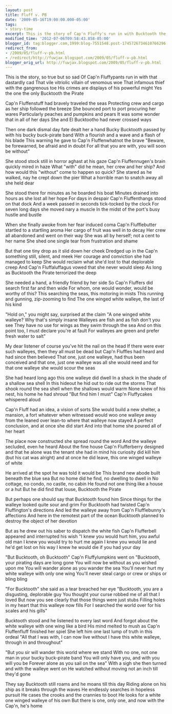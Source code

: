 ```yaml
---
layout: post
title: Fluff v. PB
date: '2009-05-16T19:00:00.000-05:00'
tags: 
- story-time
excerpt: This is the story of Cap'n Fluffy's run in with Bucktooth the Pirate
modified_time: '2012-07-06T09:58:43.858-05:00'
blogger_id: tag:blogger.com,1999:blog-7551548.post-1745726734610766296
redirect_from: 
- /2009/05/fluff-v-pb.html
- /redirect/http://fuwjax.blogspot.com/2009/05/fluff-v-pb.html
blogger_orig_url: http://fuwjax.blogspot.com/2009/05/fluff-v-pb.html
---
```


This is the story, so true but so sad
Of Cap'n Fluffypants run in with that dastardly cad
That vile vitriolic villain of venomous woe
That infamous thief with the gangrenous toe
His crimes are displays of his powerful might
Yes the one the only Bucktooth the Pirate

Cap'n Fluffenstuff had bravely traveled the seas
Protecting crew and cargo as her ship followed the breeze
She bounced port to port procuring her wares
Particularly peaches and pumpkins and pears
It was some wonder that in all of her days
She and El Bucktootho had never crossed ways

Then one dark dismal day fate dealt her a hand
Bucky Bucktooth passed by with his bucky buck-pirate band
With a flourish and a wave and a flash of his blade
This warning he gave to Cap'n Fluffenwhatnot the brave
"Beware, be forewarned, be afraid and in doubt
For all that you are with, you will soon be without"

She stood stock still in horror aghast at his gaze
Cap'n Fluffennugen's brain quickly mired in haze
What "with" did he mean, her crew and her ship?
And how would this "without" come to happen so quick?
She stared as he walked, nay he crept down the pier
What a horrible man to snatch away all she held dear

She stood there for minutes as he boarded his boat
Minutes drained into hours as she lost all her hope
For days in despair Cap'n Fluffenthangs stood on that dock
And a week passed in seconds tick-tocked by the clock
For seven long days she moved nary a muscle
In the midst of the port's busy hustle and bustle

When she finally awoke from her fear induced coma
Cap'n Flufflebutter startled to a startling aroma
Her cargo of fruit was well in to decay
Her crew all abandoned and went on their way
She was all by herself; not a cent to her name
She shed one single tear from frustration and shame

But that one tiny drop as it slid down her cheek
Dredged up in the Cap'n something still, silent, and meek
Her courage and conviction she had managed to keep
She would reclaim what she'd lost to that deplorable creep
And Cap'n Fluffaluffagus vowed that she never would sleep
As long as Bucktooth the Pirate terrorized the deep

She needed a hand, a friendly friend by her side
So Cap'n Fluffers did search first far and then wide
For whom, one would wonder, would be worthy of this?
This searching the seas, this motoring in mists
This running and gunning, zip-zooming to find
The one winged white walleye, the last of his kind

"Hold on," you might say, surprised at the claim
"A one winged white walleye? Why that's simply insane
Walleyes are fish and as fish don't you see
They have no use for wings as they swim through the sea
And on this point too, I must declare you're at fault
For walleyes are green and prefer fresh water to salt"

My dear listener of course you've hit the nail on the head
If there were ever such walleyes, then they all must be dead
but Cap'n Fluffles had heard and had since then believed
That one, just one walleye, had thus been conceived
and that one, just one walleye was all she would need
and for that one walleye she would scour the seas

She had heard long ago this one walleye did dwell
In a shack in the shade of a shallow sea shell
In this hideout he hid out to ride out the storms
That shook round the sea shell when the shallows would warm
None knew of his nest, his home he had shroud
"But find him I must" Cap'n Fluffycakes whispered aloud

Cap'n Fluff had an idea, a vision of sorts
She would build a new shelter, a mansion, a fort
whatever when witnessed would woo one walleye away
from the leaned over lean-to where that walleye now stayed
A perfect conclusion, and at once she did start
And into that home she poured all of her heart

The place now constructed she spread round the word
And the walleye secluded, even he heard
About the fine house Cap'n Flufferberry designed
and that he alone was the tenant she had in mind
his curiosity did kill him (but his cat was alright)
and at once he did leave, this one winged walleye of white

He arrived at the spot he was told it would be
This brand new abode built beneath the blue sea
But no home did he find, no dwelling to dwell in
No cottage, no condo, no castle, no cabin
He found not one thing like a house or a hut
But he did find that louse, Bucktooth the Pirate

But perhaps one should say that Bucktooth found him
Since things for the walleye looked quite sour and grim
For Bucktooth had twisted Cap'n Fluffington's directions
And led the walleye away from Cap'n Flufflebunny's affections
And here in the remotest part of the ocean 
Bucktooth planned to destroy the object of her devotion

But as he drew out his saber to dispatch the white fish
Cap'n Flufferbell appeared and interrupted his wish
"I knew you would hurt him, you awful old man
I knew you would try to hurt me again
I knew you would lie and he'd get lost on his way
I knew he would die if you had your day

"But Bucktooth, oh Bucktooth" Cap'n Fluffylumpkins went on
"Bucktooth, your pirating days are long gone
You will now be without as you wished upon me
You will wander alone as you wander the sea
You'll never hurt my white walleye with only one wing
You'll never steal cargo or crew or ships or bling bling

"For Bucktooth" she said as a tear breached her eye
"Bucktooth, you are a disgusting, deplorable guy
You thought your curse robbed me of all that I loved
But now you see clearly that those things were just stubs
Filling holes in my heart that this walleye now fills
For I searched the world over for his scales and his gills"

Bucktooth stood and he listened to every last word
And forgot about the white walleye with one wing like a bird
His mind melted to mush as Cap'n Fluffenfluff finished her spiel
She left him one last lump of truth in this ordeal
"All that I was with, I can now live without
I have this white walleye, through in and throughout"

"But you sir will wander this world where we stand
With no one, not one man in your bucky buck-pirate band
You will only have you, and with you will you be
Forever alone as you sail on the sea"
With a sigh she then turned and with the walleye went on
He watched without moving not an inch till they'd gone

They say Bucktooth still roams and he moans till this day
Riding alone on his ship as it breaks through the waves
He endlessly searches in hopeless pursuit
He cases the crooks and the crannies to boot
He looks for a white one winged walleye of his own
But there is one, only one, and now with the Cap'n, he's home